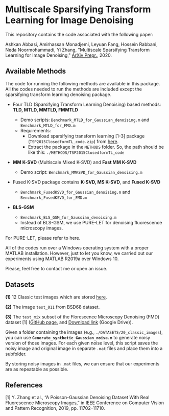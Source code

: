 # Multiscale Sparsifying Transform Learning for Image Denoising

This repository contains the code associated with the following paper:

Ashkan Abbasi, Amirhassan Monadjemi, Leyuan Fang, Hossein Rabbani, Neda Noormohammadi, Yi Zhang, "Multiscale Sparsifying Transform Learning for Image Denoising," [ArXiv Prepr.](https://arxiv.org/abs/2003.11265), 2020.



## Available Methods

The code for running the following methods are available in this package. All the codes needed to run the methods are included except the sparsifying transform learning denoising package. 



- Four TLD (Sparsifying Transform Learning Denoising) based methods: **TLD, MTLD, MMTLD, FMMTLD**
  - Demo scripts: `Benchmark_MTLD_for_Gaussian_denoising.m` and `Benchmark_MTLD_for_FMD.m`
  - Requirements:
    - Download sparsifying transform learning [1-3] package (`TSP2015ClosedformTL_code.zip`) from [here](http://transformlearning.csl.illinois.edu/software/).
    - Extract the package in the `METHODS` folder. So, the path should be like this: `./METHODS/TSP2015ClosedformTL_code`



- **MM K-SVD** (Multiscale Mixed K-SVD) and **Fast MM K-SVD**
  - Demo script: `Benchmark_MMKSVD_for_Gaussian_denoising.m`



- Fused K-SVD package contains **K-SVD, MS K-SVD**, and **Fused K-SVD**
  - `Benchmark_FusedKSVD_for_Gaussian_denoising.m` and `Benchmark_FusedKSVD_for_FMD.m`



- **BLS-GSM**
  - `Benchmark_BLS_GSM_for_Gaussian_denoising.m`
  - Instead of BLS-GSM, we use PURE-LET for denoising fluorescence microscopy images.



For PURE-LET, please refer to here.

All of the codes run over a Windows operating system with a proper MATLAB installation. However, just  to let you know, we carried out our experiments using MATLAB R2019a over Windows 10. 

Please, feel free to contact me or open an issue. 



## Datasets

**(1)** 12 Classic test images which are stored [here](./DATASETS/20_classic_images).  

**(2)** The image `test_011` from BSD68 dataset. 

**(3)** The `test_mix` subset of the Florescence Microscopy Denoising (FMD) dataset [1] ([GitHub page](https://github.com/yinhaoz/denoising-fluorescence), and [Download link](https://drive.google.com/drive/folders/1aygMzSDdoq63IqSk-ly8cMq0_owup8UM) (Google Drive)).



Given a folder containing the images (e.g., `./DATASETS/20_classic_images`), you can use **`Generate_synthetic_Gaussian_noise.m`** to generate noisy version of those images. For each given noise level, this script saves the noisy image and original image in separate `.mat` files and place them into a subfolder. 

By storing noisy images in `.mat` files, we can ensure that our experiments are as repeatable as possible. 



## References

[1] Y. Zhang et al., “A Poisson-Gaussian Denoising Dataset With Real Fluorescence Microscopy Images,” in IEEE Conference on Computer Vision and Pattern Recognition, 2019, pp. 11702–11710. 